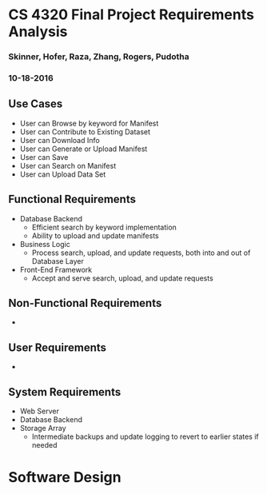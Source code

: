 # CS 4320 Final Project Requirements Analysis

### Skinner, Hofer, Raza, Zhang, Rogers, Pudotha

### 10-18-2016

## Use Cases
- User can Browse by keyword for Manifest
- User can Contribute to Existing Dataset
- User can Download Info
- User can Generate or Upload Manifest
- User can Save
- User can Search on Manifest
- User can Upload Data Set

## Functional Requirements
- Database Backend
  - Efficient search by keyword implementation
  - Ability to upload and update manifests
- Business Logic
  - Process search, upload, and update requests, both into and out of Database Layer
- Front-End Framework
  - Accept and serve search, upload, and update requests

## Non-Functional Requirements
-

## User Requirements
- 

## System Requirements
- Web Server
- Database Backend
- Storage Array
  - Intermediate backups and update logging to revert to earlier states if needed

# Software Design
